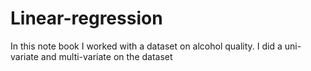 # Linear-regression
In this note book I worked with a dataset on alcohol quality. I did a uni-variate and multi-variate on the dataset 
